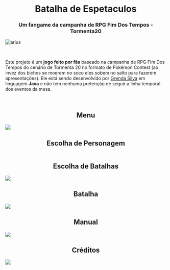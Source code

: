 <h1 align="center">Batalha de Espetaculos</h1>
<h3 align="center">Um fangame da campanha de RPG Fim Dos Tempos - Tormenta20</h3>

![arius](https://user-images.githubusercontent.com/80162033/149601104-80d92384-903e-43ec-b921-056fd1c4ddaa.gif)


</br>

Este projeto é um <b>jogo feito por fãs</b> baseado na campanha de RPG Fim Dos Tempos do cenário de Tormenta 20 no formato de Pokémon Contest (ao invez dos bichos se moerem no soco eles sobem no salto para fazerem apresentações). Ele está sendo desenvolvido por <a href="https://github.com/GrendaCarla">Grenda Silva</a> em linguagem <b>Java</b> e não tem nenhuma pretenção de seguir a linha temporal dos eventos da mesa.

</br>
<h2 align="center">Menu</h2>

<img src="https://user-images.githubusercontent.com/80162033/149597834-8c844d2b-a005-46a2-9e3c-91dbc01c2d2b.PNG">

</br>
<h2 align="center">Escolha de Personagem</h2>

<img src="">

</br>
<h2 align="center">Escolha de Batalhas</h2>

<img src="https://user-images.githubusercontent.com/80162033/149598370-8e5fc6c8-e4e7-4868-a61a-69352a7d6f1d.PNG">

</br>
<h2 align="center">Batalha</h2>

<img src="https://user-images.githubusercontent.com/80162033/149598505-94d866e2-c6dc-48fb-bb19-a6dd292103c8.PNG">

</br>
<h2 align="center">Manual</h2>

<img src="https://user-images.githubusercontent.com/80162033/149599004-948c9bc3-b772-4834-8573-ecb7059eae89.PNG">

</br>
<h2 align="center">Créditos</h2>

<img src="https://user-images.githubusercontent.com/80162033/149599266-4f45a579-d88a-4922-9529-5f4f7e6b6309.PNG">

<!-- [upload] -->
